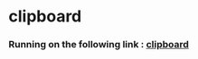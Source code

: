 # clipboard

### Running on the following link : [clipboard](https://ahmedalianz.github.io/clipboard/)


